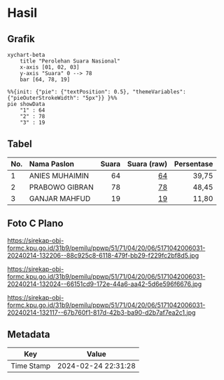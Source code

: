 # Hasil

## Grafik

```mermaid
xychart-beta
    title "Perolehan Suara Nasional"
    x-axis [01, 02, 03]
    y-axis "Suara" 0 --> 78
    bar [64, 78, 19]
```

```mermaid
%%{init: {"pie": {"textPosition": 0.5}, "themeVariables": {"pieOuterStrokeWidth": "5px"}} }%%
pie showData
    "1" : 64
    "2" : 78
    "3" : 19
```

## Tabel

| No. | Nama Paslon    | Suara | Suara (raw) | Persentase |
|:--- |:-------------- | -----:| -----------:| ----------:|
| 1   | ANIES MUHAIMIN | 64    | [64][p-1]   | 39,75      |
| 2   | PRABOWO GIBRAN | 78    | [78][p-2]   | 48,45      |
| 3   | GANJAR MAHFUD  | 19    | [19][p-3]   | 11,80      |


[p-1]: https://github.com/gigit-pemilu/pemilu-2024/blob/main/pilpres/hitung-suara/sub/51-bali/sub/71-kota-denpasar/sub/04-denpasar-utara/sub/2006-dauh-puri-kaja/sub/031-tps/sub/paslon-1.txt
[p-2]: https://github.com/gigit-pemilu/pemilu-2024/blob/main/pilpres/hitung-suara/sub/51-bali/sub/71-kota-denpasar/sub/04-denpasar-utara/sub/2006-dauh-puri-kaja/sub/031-tps/sub/paslon-2.txt
[p-3]: https://github.com/gigit-pemilu/pemilu-2024/blob/main/pilpres/hitung-suara/sub/51-bali/sub/71-kota-denpasar/sub/04-denpasar-utara/sub/2006-dauh-puri-kaja/sub/031-tps/sub/paslon-3.txt

## Foto C Plano

https://sirekap-obj-formc.kpu.go.id/31b9/pemilu/ppwp/51/71/04/20/06/5171042006031-20240214-132206--88c925c8-6118-479f-bb29-f229fc2bf8d5.jpg

https://sirekap-obj-formc.kpu.go.id/31b9/pemilu/ppwp/51/71/04/20/06/5171042006031-20240214-132024--66151cd9-172e-44a6-aa42-5d6e596f6676.jpg

https://sirekap-obj-formc.kpu.go.id/31b9/pemilu/ppwp/51/71/04/20/06/5171042006031-20240214-132117--67b760f1-817d-42b3-ba90-d2b7af7ea2c1.jpg


## Metadata

| Key        | Value               |
| ---------- | ------------------- |
| Time Stamp | 2024-02-24 22:31:28 |



